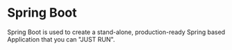 # Spring Boot
Spring Boot is used to create a stand-alone, production-ready Spring based Application that you can "JUST RUN".